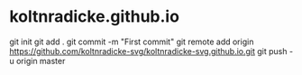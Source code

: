 # koltnradicke.github.io
git init
git add .
git commit -m "First commit"
git remote add origin https://github.com/koltnradicke-svg/koltnradicke-svg.github.io.git
git push -u origin master
